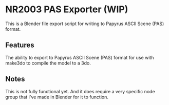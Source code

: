 # NR2003 PAS Exporter (WIP)
This is a Blender file export script for writing to Papyrus ASCII Scene (PAS) format. 

## Features
The ability to export to Papyrus ASCII Scene (PAS) format for use with make3do to compile the model to a 3do. 

## Notes
This is not fully functional yet. And it does require a very specific node group that I've made in Blender for it to function.
